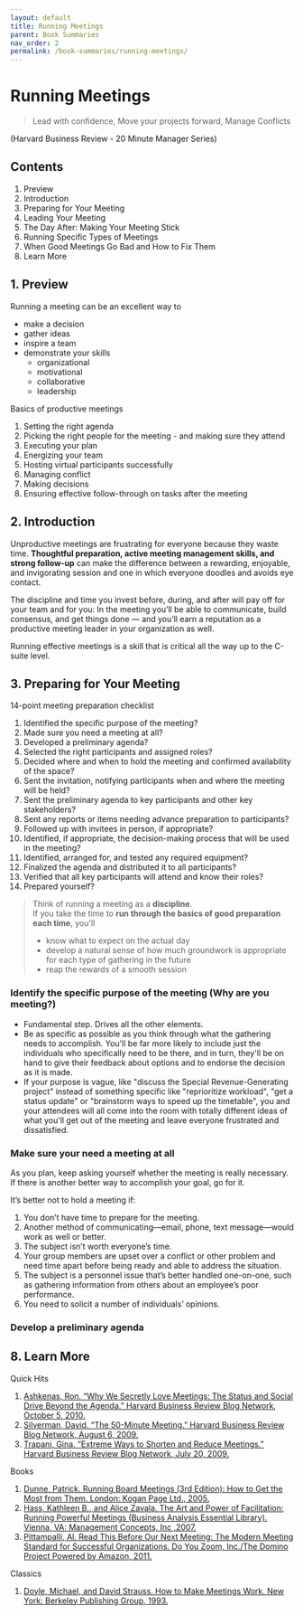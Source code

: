 ```yaml
---
layout: default
title: Running Meetings
parent: Book Summaries
nav_order: 2
permalink: /book-summaries/running-meetings/
---
```


# Running Meetings

> Lead with confidence, Move your projects forward, Manage Conflicts

(Harvard Business Review - 20 Minute Manager Series)

## Contents
1. Preview
2. Introduction
3. Preparing for Your Meeting
4. Leading Your Meeting
5. The Day After: Making Your Meeting Stick
6. Running Specific Types of Meetings
7. When Good Meetings Go Bad and How to Fix Them
8. Learn More

## 1. Preview

Running a meeting can be an excellent way to 
- make a decision
- gather ideas
- inspire a team
- demonstrate your skills
    - organizational
    - motivational
    - collaborative
    - leadership

Basics of productive meetings
1. Setting the right agenda
2. Picking the right people for the meeting - and making sure they attend
3. Executing your plan
4. Energizing your team
5. Hosting virtual participants successfully
6. Managing conflict
7. Making decisions
8. Ensuring effective follow-through on tasks after the meeting

## 2. Introduction

Unproductive meetings are frustrating for everyone because they waste time. **Thoughtful preparation, active meeting management skills, and strong follow-up** can make the difference between a rewarding, enjoyable, and invigorating session and one in which everyone doodles and avoids eye contact.

The discipline and time you invest before, during, and after will pay off for your team and for you: In the meeting you’ll be able to communicate, build consensus, and get things done — and you’ll earn a reputation as a productive meeting leader in your organization as well.

Running effective meetings is a skill that is critical all the way up to the C-suite level.

## 3. Preparing for Your Meeting

14-point meeting preparation checklist
1. Identified the specific purpose of the meeting?
2. Made sure you need a meeting at all?
3. Developed a preliminary agenda?
4. Selected the right participants and assigned roles?
5. Decided where and when to hold the meeting and confirmed availability of the space?
6. Sent the invitation, notifying participants when and where the meeting will be held?
7. Sent the preliminary agenda to key participants and other key stakeholders?
8. Sent any reports or items needing advance preparation to participants?
9. Followed up with invitees in person, if appropriate?
10. Identified, if appropriate, the decision-making process that will be used in the meeting?
11. Identified, arranged for, and tested any required equipment?
12. Finalized the agenda and distributed it to all participants?
13. Verified that all key participants will attend and know their roles?
14. Prepared yourself?

> Think of running a meeting as a **discipline**.   
> If you take the time to **run through the basics of good preparation each time**, you'll
> - know what to expect on the actual day
> - develop a natural sense of how much groundwork is appropriate for each type of gathering in the future
> - reap the rewards of a smooth session

### Identify the specific purpose of the meeting (Why are you meeting?)

- Fundamental step. Drives all the other elements.
- Be as specific as possible as you think through what the gathering needs to accomplish. You'll be far more likely to include just the individuals who specifically need to be there, and in turn, they'll be on hand to give their feedback about options and to endorse the decision as it is made.
- If your purpose is vague, like "discuss the Special Revenue-Generating project" instead of something specific like "reprioritize workload", "get a status update" or "brainstorm ways to speed up the timetable", you and your attendees will all come into the room with totally different ideas of what you'll get out of the meeting and leave everyone frustrated and dissatisfied.

### Make sure your need a meeting at all

As you plan, keep asking yourself whether the meeting is really necessary. If there is another better way to accomplish your goal, go for it.

It’s better not to hold a meeting if:
1. You don’t have time to prepare for the meeting.
2. Another method of communicating—email, phone, text message—would work as well or better.
3. The subject isn’t worth everyone’s time.
4. Your group members are upset over a conflict or other problem and need time apart before being ready and able to address the situation.
5. The subject is a personnel issue that’s better handled one-on-one, such as gathering information from others about an employee’s poor performance.
6. You need to solicit a number of individuals’ opinions.

### Develop a preliminary agenda



## 8. Learn More
Quick Hits
1. [Ashkenas, Ron. “Why We Secretly Love Meetings: The Status and Social Drive Beyond the Agenda.” Harvard Business Review Blog Network, October 5, 2010.](https://hbr.org/2010/10/why-we-secretly-love-meetings)
2. [Silverman, David. “The 50-Minute Meeting.” Harvard Business Review Blog Network, August 6, 2009.](https://hbr.org/2009/08/the-50minute-meeting)
3. [Trapani, Gina. “Extreme Ways to Shorten and Reduce Meetings.” Harvard Business Review Blog Network, July 20, 2009.](https://hbr.org/2009/07/extreme-techniques-to-shorten)

Books
1. [Dunne, Patrick. Running Board Meetings (3rd Edition): How to Get the Most from Them. London: Kogan Page Ltd., 2005.](https://www.amazon.ca/Running-Board-Meetings-Most-Them/dp/0749449748)
2. [Hass, Kathleen B., and Alice Zavala. The Art and Power of Facilitation: Running Powerful Meetings (Business Analysis Essential Library). Vienna, VA: Management Concepts, Inc ,2007.](https://www.amazon.ca/Art-Power-Facilitation-Powerful-Essential-ebook/dp/B004W48V74)
3. [Pittampalli, Al. Read This Before Our Next Meeting: The Modern Meeting Standard for Successful Organizations. Do You Zoom, Inc./The Domino Project Powered by Amazon, 2011.](https://www.amazon.ca/Read-This-Before-Next-Meeting/dp/0241209056/)

Classics
1. [Doyle, Michael, and David Strauss. How to Make Meetings Work. New York: Berkeley Publishing Group, 1993.](https://www.amazon.ca/Make-Meetings-Work-Michael-Doyle/dp/0425138704)